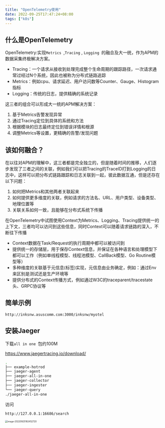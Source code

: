```yaml
---
title: "OpenTelemetry使用"
date: 2022-09-25T17:47:24+08:00
tags: ["k8s"]
---
```


## 什么是OpenTelemetry

OpenTelemetry:实现`Metrics `,`Tracing` , `Logging `的融合及大一统，作为APM的数据采集终极解决方案。

- Tracing：一个请求从接收到处理完成整个生命周期的跟踪路径，一次请求通常过经过N个系统，因此也被称为分布式链路追踪
- Metrics：例如cpu、请求延迟、用户访问数等Counter、Gauge、Histogram指标
- Logging：传统的日志，提供精确的系统记录

这三者的组合可以形成大一统的APM解决方案：

1. 基于Metrics告警发现异常
2. 通过Tracing定位到具体的系统和方法
3. 根据模块的日志最终定位到错误详情和根源
4. 调整Metrics等设置，更精确的告警/发现问题

## **该如何融合？**

在以往对APM的理解中，这三者都是完全独立的，但是随着时间的推移，人们逐步发现了三者之间的关联，例如我们可以把Tracing的TraceID打到Logging的日志中，这样可以把分布式链路跟踪和日志关联到一起，彼此数据互通，但是还存在以下问题：

1. 如何把Metrics和其他两者关联起来
2. 如何提供更多维度的关联，例如请求的方法名、URL、用户类型、设备类型、地理位置等
3. 关联关系如何一致，且能够在分布式系统下传播

在OpenTelemetry中试图使用Context为Metrics、Logging、Tracing提供统一的上下文，三者均可以访问到这些信息，同时Context可以随着请求链路的深入，不断往下传播

- Context数据在Task/Request的执行周期中都可以被访问到
- 提供统一的存储层，用于保存Context信息，并保证在各种语言和处理模型下都可以工作（例如单线程模型、线程池模型、CallBack模型、Go Routine模型等）
- 多种维度的关联基于元信息(标签)实现，元信息由业务确定，例如：通过Env来区别是测试还是生产环境等
- 提供分布式的Context传播方式，例如通过W3C的traceparent/tracestate头、GRPC协议等

## 简单示例

```
http://inksnw.asuscomm.com:3000/inksnw/myotel
```

## 安装Jaeger

下载`all in one `包约100M

https://www.jaegertracing.io/download/

```bash
.
├── example-hotrod
├── jaeger-agent
├── jaeger-all-in-one
├── jaeger-collector
├── jaeger-ingester
└── jaeger-query
./jaeger-all-in-one
```

访问

```
http://127.0.0.1:16686/search
```

<img src="http://inksnw.asuscomm.com:3001/blog/OpenTelemetry使用_d3a6255352cf09dee377af017c56e4cd.png" alt="image-20220925182452720" style="zoom:50%;" />
